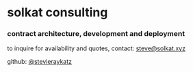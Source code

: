 # solkat consulting 

### contract architecture, development and deployment 

to inquire for availability and quotes, contact: steve@solkat.xyz

github: [@stevieraykatz](https://github.com/stevieraykatz)
